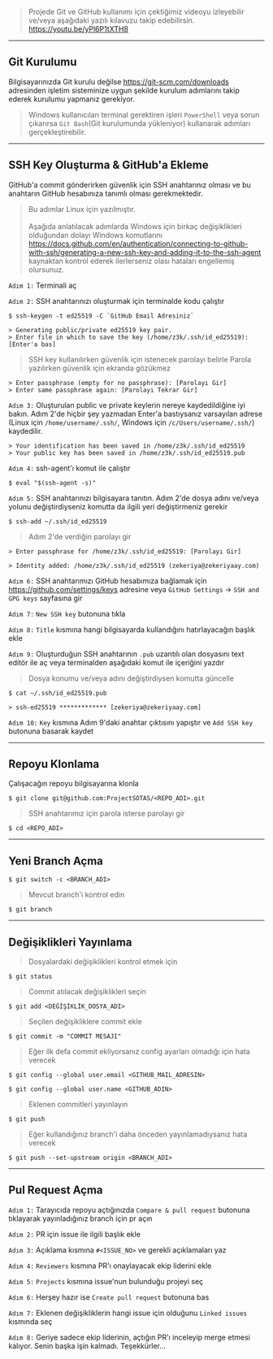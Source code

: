 > Projede Git ve GitHub kullanımı için çektiğimiz videoyu izleyebilir ve/veya aşağıdaki yazılı kılavuzu takip edebilirsin.
> https://youtu.be/yPl6P1tXTH8

---

## Git Kurulumu
Bilgisayarınızda Git kurulu değilse https://git-scm.com/downloads adresinden işletim sisteminize uygun şekilde kurulum adımlarını takip ederek kurulumu yapmanız gerekiyor.

> Windows kullanıcıları terminal gerektiren işleri `PowerShell` veya sorun çıkarırsa `Git Bash`(Git kurulumunda yükleniyor) kullanarak adımları gerçekleştirebilir.

---

## SSH Key Oluşturma & GitHub'a Ekleme
GitHub'a commit gönderirken güvenlik için SSH anahtarınız olması ve bu anahtarın GitHub hesabınıza tanımlı olması gerekmektedir.

> Bu adımlar Linux için yazılmıştır.\
\
> Aşağıda anlatılacak adımlarda Windows için birkaç değişiklikleri olduğundan dolayı Windows komutlarını https://docs.github.com/en/authentication/connecting-to-github-with-ssh/generating-a-new-ssh-key-and-adding-it-to-the-ssh-agent kaynaktan kontrol ederek ilerlerseniz olası hataları engellemiş olursunuz.


`Adım 1:` Terminali aç

`Adım 2:` SSH anahtarınızı oluşturmak için terminalde kodu çalıştır
```
$ ssh-keygen -t ed25519 -C `GitHub Email Adresiniz`
```
```
> Generating public/private ed25519 key pair.
> Enter file in which to save the key (/home/z3k/.ssh/id_ed25519): [Enter'a bas]
```
> SSH key kullanılırken güvenlik için istenecek parolayı belirle
> Parola yazılırken güvenlik için ekranda gözükmez
```
> Enter passphrase (empty for no passphrase): [Parolayı Gir]
> Enter same passphrase again: [Parolayı Tekrar Gir]
```

`Adım 3:` Oluşturulan public ve private keylerin nereye kaydedildiğine iyi bakın. Adım 2'de hiçbir şey yazmadan Enter'a bastıysanız varsayılan adrese (Linux için `/home/username/.ssh/`, Windows için `/c/Users/username/.ssh/`) kaydedilir.
```
> Your identification has been saved in /home/z3k/.ssh/id_ed25519
> Your public key has been saved in /home/z3k/.ssh/id_ed25519.pub
```

`Adım 4:` ssh-agent'ı komut ile çalıştır
```
$ eval "$(ssh-agent -s)"
```

`Adım 5:` SSH anahtarınızı bilgisayara tanıtın. Adım 2'de dosya adını ve/veya yolunu değiştirdiyseniz komutta da ilgili yeri değiştirmeniz gerekir
```
$ ssh-add ~/.ssh/id_ed25519
```
> Adım 2'de verdiğin parolayı gir
```
> Enter passphrase for /home/z3k/.ssh/id_ed25519: [Parolayı Gir]
```
```
> Identity added: /home/z3k/.ssh/id_ed25519 (zekeriya@zekeriyaay.com)
```

`Adım 6:` SSH anahtarımızı GitHub hesabımıza bağlamak için https://github.com/settings/keys adresine veya `GitHub Settings` -> `SSH and GPG keys` sayfasına gir

`Adım 7:` `New SSH key` butonuna tıkla

`Adım 8:` `Title` kısmına hangi bilgisayarda kullandığını hatırlayacağın başlık ekle 

`Adım 9:` Oluşturduğun SSH anahtarının `.pub` uzantılı olan dosyasını text editör ile aç veya terminalden aşağıdaki komut ile içeriğini yazdır
> Dosya konumu ve/veya adını değiştirdiysen komutta güncelle
```
$ cat ~/.ssh/id_ed25519.pub
```
```
> ssh-ed25519 ************* [zekeriya@zekeriyaay.com]
```

`Adım 10:` `Key` kısmına Adım 9'daki anahtar çıktısını yapıştır ve `Add SSH key` butonuna basarak kaydet

---

## Repoyu Klonlama
Çalışacağın repoyu bilgisayarına klonla
```
$ git clone git@github.com:ProjectSOTAS/<REPO_ADI>.git
```
> SSH anahtarımız için parola isterse parolayı gir

```
$ cd <REPO_ADI>
```

---

## Yeni Branch Açma
```
$ git switch -c <BRANCH_ADI>
```
> Mevcut branch'i kontrol edin
```
$ git branch
```

---

## Değişiklikleri Yayınlama
> Dosyalardaki değişiklikleri kontrol etmek için
```
$ git status
```

> Commit atılacak değişiklikleri seçin
```
$ git add <DEĞİŞİKLİK_DOSYA_ADI>
```

> Seçilen değişikliklere commit ekle
```
$ git commit -m "COMMIT MESAJI"
```

> Eğer ilk defa commit ekliyorsanız config ayarları olmadığı için hata verecek
```
$ git config --global user.email <GITHUB_MAIL_ADRESIN>

$ git config --global user.name <GITHUB_ADIN>
```

> Eklenen commitleri yayınlayın
```
$ git push
```

> Eğer kullandığınız branch'i daha önceden yayınlamadıysanız hata verecek
```
$ git push --set-upstream origin <BRANCH_ADI>
```

---

## Pul Request Açma
`Adım 1:` Tarayıcıda repoyu açtığınızda `Compare & pull request` butonuna tıklayarak yayınladığınız branch için pr açın

`Adım 2:` PR için issue ile ilgili başlık ekle

`Adım 3:` Açıklama kısmına `#<ISSUE_NO>` ve gerekli açıklamaları yaz

`Adım 4:` `Reviewers` kısmına PR'ı onaylayacak ekip liderini ekle

`Adım 5:` `Projects` kısmına issue'nun bulunduğu projeyi seç

`Adım 6:` Herşey hazır ise `Create pull request` butonuna bas

`Adım 7:` Eklenen değişikliklerin hangi issue için olduğunu `Linked issues` kısmında seç

`Adım 8:` Geriye sadece ekip liderinin, açtığın PR'ı inceleyip merge etmesi kalıyor. Senin başka işin kalmadı. Teşekkürler...
